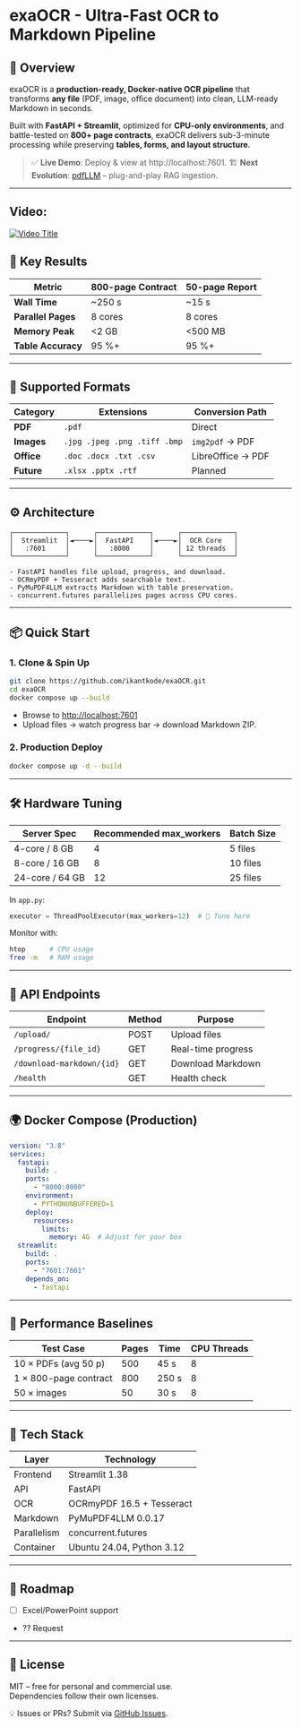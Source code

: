 # exaOCR - Ultra-Fast OCR to Markdown Pipeline

## 📖 Overview
exaOCR is a **production-ready, Docker-native OCR pipeline** that transforms **any file** (PDF, image, office document) into clean, LLM-ready Markdown in seconds.  

Built with **FastAPI + Streamlit**, optimized for **CPU-only environments**, and battle-tested on **800+ page contracts**, exaOCR delivers sub-3-minute processing while preserving **tables, forms, and layout structure**.

> ✅ **Live Demo**: Deploy & view at http://localhost:7601.
> 🏗️ **Next Evolution**: [pdfLLM](https://github.com/ikantkode/pdfLLM) – plug-and-play RAG ingestion.

---
## Video:
[![Video Title](http://img.youtube.com/vi/FfBQg5JXk5E/0.jpg)](https://www.youtube.com/watch?v=FfBQg5JXk5E "Video Title")
## 🚀 Key Results
| Metric              | 800-page Contract | 50-page Report |
|---------------------|-------------------|----------------|
| **Wall Time**       | ~250 s            | ~15 s          |
| **Parallel Pages**  | 8 cores           | 8 cores        |
| **Memory Peak**     | <2 GB             | <500 MB        |
| **Table Accuracy**  | 95 %+             | 95 %+          |

---

## 📁 Supported Formats
| Category   | Extensions                       | Conversion Path       |
|------------|----------------------------------|-----------------------|
| **PDF**    | `.pdf`                           | Direct                |
| **Images** | `.jpg .jpeg .png .tiff .bmp`     | `img2pdf` → PDF       |
| **Office** | `.doc .docx .txt .csv`           | LibreOffice → PDF     |
| **Future** | `.xlsx .pptx .rtf`               | Planned               |

---

## ⚙️ Architecture
```text
┌─────────────┐      ┌─────────────┐      ┌─────────────┐
│  Streamlit  │◄────►│  FastAPI    │◄────►│  OCR Core   │
│   :7601     │      │   :8000     │      │ 12 threads  │
└─────────────┘      └─────────────┘      └─────────────┘

- FastAPI handles file upload, progress, and download.
- OCRmyPDF + Tesseract adds searchable text.
- PyMuPDF4LLM extracts Markdown with table preservation.
- concurrent.futures parallelizes pages across CPU cores.
```

---

## 📦 Quick Start

### 1. Clone & Spin Up
```bash
git clone https://github.com/ikantkode/exaOCR.git
cd exaOCR
docker compose up --build
```
- Browse to [http://localhost:7601](http://localhost:7601)  
- Upload files → watch progress bar → download Markdown ZIP.

### 2. Production Deploy
```bash
docker compose up -d --build
```

---

## 🛠 Hardware Tuning
| Server Spec   | Recommended max_workers | Batch Size |
|---------------|-------------------------|------------|
| 4-core / 8 GB | 4                       | 5 files    |
| 8-core / 16 GB| 8                       | 10 files   |
| 24-core / 64 GB| 12                     | 25 files   |

In `app.py`:
```python
executor = ThreadPoolExecutor(max_workers=12)  # 🔧 Tune here
```

Monitor with:
```bash
htop      # CPU usage
free -m   # RAM usage
```

---

## 🧩 API Endpoints
| Endpoint                  | Method | Purpose              |
|---------------------------|--------|----------------------|
| `/upload/`                | POST   | Upload files         |
| `/progress/{file_id}`     | GET    | Real-time progress   |
| `/download-markdown/{id}` | GET    | Download Markdown    |
| `/health`                 | GET    | Health check         |

---

## 🌍 Docker Compose (Production)
```yaml
version: "3.8"
services:
  fastapi:
    build: .
    ports:
      - "8000:8000"
    environment:
      - PYTHONUNBUFFERED=1
    deploy:
      resources:
        limits:
          memory: 4G  # Adjust for your box
  streamlit:
    build: .
    ports:
      - "7601:7601"
    depends_on:
      - fastapi
```

---

## 🧪 Performance Baselines
| Test Case               | Pages | Time   | CPU Threads |
|--------------------------|-------|--------|-------------|
| 10 × PDFs (avg 50 p)    | 500   | 45 s   | 8           |
| 1 × 800-page contract   | 800   | 250 s  | 8           |
| 50 × images             | 50    | 30 s   | 8           |

---

## 🧰 Tech Stack
| Layer       | Technology                    |
|-------------|-------------------------------|
| Frontend    | Streamlit 1.38                |
| API         | FastAPI                       |
| OCR         | OCRmyPDF 16.5 + Tesseract     |
| Markdown    | PyMuPDF4LLM 0.0.17            |
| Parallelism | concurrent.futures            |
| Container   | Ubuntu 24.04, Python 3.12     |

---

## 🚦 Roadmap
- [ ] Excel/PowerPoint support  
- ?? Request

---

## 📄 License
MIT – free for personal and commercial use.  
Dependencies follow their own licenses.

💡 Issues or PRs? Submit via [GitHub Issues](https://github.com/ikantkode/exaOCR).
